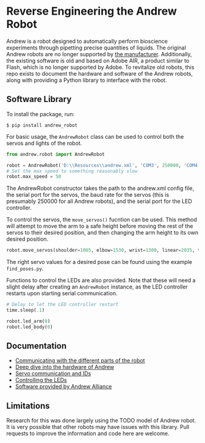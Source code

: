 # Reverse Engineering the Andrew Robot
Andrew is a robot designed to automatically perform bioscience experiments through pipetting precise quantities of liquids. The original Andrew robots are no longer supported by [the manufacturer](https://www.andrewalliance.com/). Additionally, the existing software is old and based on Adobe AIR, a product similar to Flash, which is no longer supported by Adobe. To revitalize old robots, this repo exists to document the hardware and software of the Andrew robots, along with providing a Python library to interface with the robot.

## Software Library
To install the package, run:
```
$ pip install andrew_robot
```

For basic usage, the `AndrewRobot` class can be used to control both the servos and lights of the robot.

```python
from andrew.robot import AndrewRobot

robot = AndrewRobot('D:\\Resources\\andrew.xml', 'COM3', 250000, 'COM4')
# Set the max speed to something reasonably slow
robot.max_speed = 50
```
The AndrewRobot constructor takes the path to the andrew.xml config file, the serial port for the servos, the baud rate for the servos (this is presumably 250000 for all Andrew robots), and the serial port for the LED controller.

To control the servos, the `move_servos()` fucntion can be used. This method will attempt to move the arm to a safe height before moving the rest of the servos to their desired position, and then changing the arm height to its own desired position.
```python
robot.move_servos(shoulder=1065, elbow=1530, wrist=1300, linear=2035, thumb=1779)
```
The right servo values for a desired pose can be found using the example `find_poses.py`.

Functions to control the LEDs are also provided. Note that these will need a slight delay after creating an `AndrewRobot` instance, as the LED controller restarts upon starting serial communication.
```python
# Delay to let the LED controller restart
time.sleep(.1)

robot.led_arm(0)
robot.led_body(0)
```

## Documentation
- [Communicating with the different parts of the robot](https://github.com/Brokemia/andrew-robot/blob/master/docs/Communication.md)
- [Deep dive into the hardware of Andrew](https://github.com/Brokemia/andrew-robot/blob/master/docs/HardwareBreakdown.md)
- [Servo communication and IDs](https://github.com/Brokemia/andrew-robot/blob/master/docs/Servos.md)
- [Controlling the LEDs](https://github.com/Brokemia/andrew-robot/blob/master/docs/LightControls.md)
- [Software provided by Andrew Alliance](https://github.com/Brokemia/andrew-robot/blob/master/docs/TheIntendedWay.md)

## Limitations
Research for this was done largely using the TODO model of Andrew robot. It is very possible that other robots may have issues with this library. Pull requests to improve the information and code here are welcome.